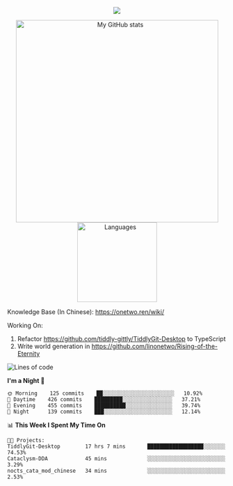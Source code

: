 <a href="https://github.com/linonetwo">
    <p align="center">
        <img src="https://github-profile-trophy.vercel.app/?username=linonetwo&column=7&theme=onedark"/>
    </p>
</a>
<a align="center" href="https://github.com/linonetwo">
  <p align="center">
    <img src="https://github-readme-stats.vercel.app/api?username=linonetwo&show_icons=true&count_private=true" alt="My GitHub stats" width="465"/>
    <img src="https://github-readme-stats.vercel.app/api/top-langs/?username=linonetwo&layout=compact&langs_count=10" alt="Languages" height="183">
  </p>
</a>

Knowledge Base (In Chinese): https://onetwo.ren/wiki/

Working On: 

1. Refactor https://github.com/tiddly-gittly/TiddlyGit-Desktop to TypeScript
1. Write world generation in https://github.com/linonetwo/Rising-of-the-Eternity

<!--START_SECTION:waka-->
![Lines of code](https://img.shields.io/badge/From%20Hello%20World%20I%27ve%20Written-2.5%20million%20lines%20of%20code-blue)

**I'm a Night 🦉** 

```text
🌞 Morning    125 commits    ██░░░░░░░░░░░░░░░░░░░░░░░   10.92% 
🌆 Daytime    426 commits    █████████░░░░░░░░░░░░░░░░   37.21% 
🌃 Evening    455 commits    ██████████░░░░░░░░░░░░░░░   39.74% 
🌙 Night      139 commits    ███░░░░░░░░░░░░░░░░░░░░░░   12.14%

```


📊 **This Week I Spent My Time On** 

```text
🐱‍💻 Projects: 
TiddlyGit-Desktop        17 hrs 7 mins       ██████████████████░░░░░░░   74.53% 
Cataclysm-DDA            45 mins             ░░░░░░░░░░░░░░░░░░░░░░░░░   3.29% 
nocts_cata_mod_chinese   34 mins             ░░░░░░░░░░░░░░░░░░░░░░░░░   2.53% 

```


<!--END_SECTION:waka-->
